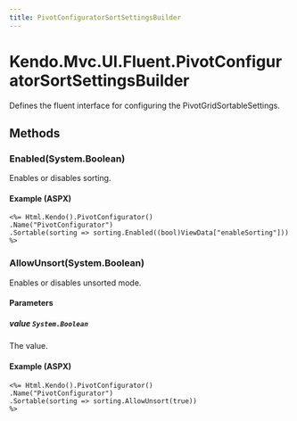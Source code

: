 ```yaml
---
title: PivotConfiguratorSortSettingsBuilder
---
```


# Kendo.Mvc.UI.Fluent.PivotConfiguratorSortSettingsBuilder
Defines the fluent interface for configuring the PivotGridSortableSettings.




## Methods


### Enabled(System.Boolean)
Enables or disables sorting.




#### Example (ASPX)
    <%= Html.Kendo().PivotConfigurator()
    .Name("PivotConfigurator")
    .Sortable(sorting => sorting.Enabled((bool)ViewData["enableSorting"]))
    %>


### AllowUnsort(System.Boolean)
Enables or disables unsorted mode.


#### Parameters

##### value `System.Boolean`
The value.




#### Example (ASPX)
    <%= Html.Kendo().PivotConfigurator()
    .Name("PivotConfigurator")
    .Sortable(sorting => sorting.AllowUnsort(true))
    %>



